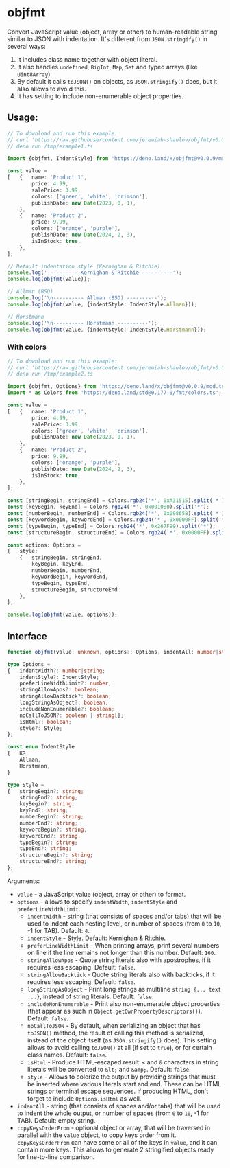 # objfmt
Convert JavaScript value (object, array or other) to human-readable string similar to JSON with indentation.
It's different from `JSON.stringify()` in several ways:

1. It includes class name together with object literal.
2. It also handles `undefined`, `BigInt`, `Map`, `Set` and typed arrays (like `Uint8Array`).
3. By default it calls `toJSON()` on objects, as `JSON.stringify()` does, but it also allows to avoid this.
4. It has setting to include non-enumerable object properties.

## Usage:

```ts
// To download and run this example:
// curl 'https://raw.githubusercontent.com/jeremiah-shaulov/objfmt/v0.0.9/README.md' | perl -ne '$y=$1 if /^```(ts\\b)?/;  print $_ if $y&&$m;  $m=$y&&($m||m~^// deno .*?/example1.ts~)' > /tmp/example1.ts
// deno run /tmp/example1.ts

import {objfmt, IndentStyle} from 'https://deno.land/x/objfmt@v0.0.9/mod.ts';

const value =
[	{	name: 'Product 1',
		price: 4.99,
		salePrice: 3.99,
		colors: ['green', 'white', 'crimson'],
		publishDate: new Date(2023, 0, 1),
	},
	{	name: 'Product 2',
		price: 9.99,
		colors: ['orange', 'purple'],
		publishDate: new Date(2024, 2, 3),
        isInStock: true,
	},
];

// Default indentation style (Kernighan & Ritchie)
console.log('---------- Kernighan & Ritchie ----------');
console.log(objfmt(value));

// Allman (BSD)
console.log('\n---------- Allman (BSD) ----------');
console.log(objfmt(value, {indentStyle: IndentStyle.Allman}));

// Horstmann
console.log('\n---------- Horstmann ----------');
console.log(objfmt(value, {indentStyle: IndentStyle.Horstmann}));
```

### With colors

```ts
// To download and run this example:
// curl 'https://raw.githubusercontent.com/jeremiah-shaulov/objfmt/v0.0.9/README.md' | perl -ne '$y=$1 if /^```(ts\\b)?/;  print $_ if $y&&$m;  $m=$y&&($m||m~^// deno .*?/example2.ts~)' > /tmp/example2.ts
// deno run /tmp/example2.ts

import {objfmt, Options} from 'https://deno.land/x/objfmt@v0.0.9/mod.ts';
import * as Colors from 'https://deno.land/std@0.177.0/fmt/colors.ts';

const value =
[	{	name: 'Product 1',
		price: 4.99,
		salePrice: 3.99,
		colors: ['green', 'white', 'crimson'],
		publishDate: new Date(2023, 0, 1),
	},
	{	name: 'Product 2',
		price: 9.99,
		colors: ['orange', 'purple'],
		publishDate: new Date(2024, 2, 3),
		isInStock: true,
	},
];

const [stringBegin, stringEnd] = Colors.rgb24('*', 0xA31515).split('*');
const [keyBegin, keyEnd] = Colors.rgb24('*', 0x001080).split('*');
const [numberBegin, numberEnd] = Colors.rgb24('*', 0x098658).split('*');
const [keywordBegin, keywordEnd] = Colors.rgb24('*', 0x0000FF).split('*');
const [typeBegin, typeEnd] = Colors.rgb24('*', 0x267F99).split('*');
const [structureBegin, structureEnd] = Colors.rgb24('*', 0x0000FF).split('*');

const options: Options =
{	style:
	{	stringBegin, stringEnd,
		keyBegin, keyEnd,
		numberBegin, numberEnd,
		keywordBegin, keywordEnd,
		typeBegin, typeEnd,
		structureBegin, structureEnd
	},
};

console.log(objfmt(value, options));
```

## Interface

```ts
function objfmt(value: unknown, options?: Options, indentAll: number|string='', copyKeysOrderFrom?: unknown): string;

type Options =
{	indentWidth?: number|string;
	indentStyle?: IndentStyle;
	preferLineWidthLimit?: number;
	stringAllowApos?: boolean;
	stringAllowBacktick?: boolean;
	longStringAsObject?: boolean;
	includeNonEnumerable?: boolean;
	noCallToJSON?: boolean | string[];
	isHtml?: boolean;
	style?: Style;
};

const enum IndentStyle
{	KR,
	Allman,
	Horstmann,
}

type Style =
{	stringBegin?: string;
	stringEnd?: string;
	keyBegin?: string;
	keyEnd?: string;
	numberBegin?: string;
	numberEnd?: string;
	keywordBegin?: string;
	keywordEnd?: string;
	typeBegin?: string;
	typeEnd?: string;
	structureBegin?: string;
	structureEnd?: string;
};
```

Arguments:

- `value` - a JavaScript value (object, array or other) to format.
- `options` - allows to specify `indentWidth`, `indentStyle` and `preferLineWidthLimit`.
	- `indentWidth` - string (that consists of spaces and/or tabs) that will be used to indent each nesting level, or number of spaces (from `0` to `10`, -1 for TAB). Default: `4`.
	- `indentStyle` - Style. Default: Kernighan & Ritchie.
	- `preferLineWidthLimit` - When printing arrays, print several numbers on line if the line remains not longer than this number. Default: `160`.
	- `stringAllowApos` - Quote string literals also with apostrophes, if it requires less escaping. Default: `false`.
	- `stringAllowBacktick` - Quote string literals also with backticks, if it requires less escaping. Default: `false`.
	- `longStringAsObject` - Print long strings as multiline `string {... text ...}`, instead of string literals. Default: `false`.
	- `includeNonEnumerable` - Print also non-enumerable object properties (that appear as such in `Object.getOwnPropertyDescriptors()`). Default: `false`.
	- `noCallToJSON` - By default, when serializing an object that has `toJSON()` method, the result of calling this method is serialized, instead of the object itself (as `JSON.stringify()` does). This setting allows to avoid calling `toJSON()` at all (if set to `true`), or for certain class names. Default: `false`.
	- `isHtml` - Produce HTML-escaped result: `<` and `&` characters in string literals will be converted to `&lt;` and `&amp;`. Default: `false`.
	- `style` - Allows to colorize the output by providing strings that must be inserted where various literals start and end. These can be HTML strings or terminal escape sequences. If producing HTML, don't forget to include `Options.isHtml` as well.
- `indentAll` - string (that consists of spaces and/or tabs) that will be used to indent the whole output, or number of spaces (from `0` to `10`, -1 for TAB). Default: empty string.
- `copyKeysOrderFrom` - optional object or array, that will be traversed in parallel with the `value` object, to copy keys order from it. `copyKeysOrderFrom` can have some or all of the keys in `value`, and it can contain more keys. This allows to generate 2 stringified objects ready for line-to-line comparison.
